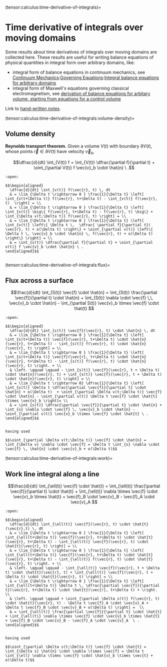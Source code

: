 (tensor:calculus:time-derivative-of-integrals)=
# Time derivative of integrals over moving domains

Some results about time derivatives of integrals over moving domains are collected here. These results are useful for writing balance equations of physical quantities in integral form over arbitrary domains, like:
- integral form of balance equations in continuum mechanics, see [Continuum Mechanics](https://basics2022.github.io/bbooks-physics-continuum-mechanics/intro.html):[Governing Equations](https://basics2022.github.io/bbooks-physics-continuum-mechanics/ch/continuum/governing-equations.html):[Integral balance equations for arbitrary domains](https://basics2022.github.io/bbooks-physics-continuum-mechanics/ch/continuum/balance-primary-integral.html#integral-balance-equations-for-arbitrary-domains-arbitrary-description)
- integral form of Maxwell's equations governing classical electromagnetism, see [derivation of balance equations for arbitary volume, starting from equations for a control volume](https://basics2022.github.io/bbooks-physics-electromagnetism/ch/principles.html#principles-in-integral-form-electromagnetic-equations-and-galilean-relativity)


Link to [hand-written notes](https://basics.altervista.org/test/Math/time_derivatives_of_integrals/time_derivatives_of_integrals.html).

(tensor:calculus:time-derivative-of-integrals:volume-density)=
## Volume density

**Reynolds transport theorem.**
Given a volume $V(t)$ with boundary $\partial V(t)$, whose points $\vec{r} \in \partial V(t)$ have velocity $\vec{v}_b$,

$$\dfrac{d}{dt} \int_{V(t)} f = \int_{V(t)} \dfrac{\partial f}{\partial t} + \oint_{\partial V(t)} f \vec{v}_b \cdot \hat{n} \ .$$

```{dropdown} "Proof"
:open:

$$\begin{aligned}
  \dfrac{d}{dt} \int_{v(t)} f(\vec{r}, t) \, dt 
  & = \lim_{\Delta t \rightarrow 0 } \frac{1}{\Delta t} \left[ \int_{v(t+\Delta t)} f(\vec{r}, t+\Delta t) - \int_{v(t)} f(\vec{r}, t)  \right] = \\
  & = \lim_{\Delta t \rightarrow 0 } \frac{1}{\Delta t} \left[ \int_{v(t)} \big\{ f(\vec{r}, t+\Delta t) - f(\vec{r}, t) \big\} + \int_{\Delta v(t;\Delta t)} f(\vec{r}, t) \right] = \\
  & = \lim_{\Delta t \rightarrow 0 } \frac{1}{\Delta t} \left[ \int_{v(t)} \left\{ \Delta t \,  \dfrac{ \partial f}{\partial t}( \vec{r}, t) + o(\Delta t) \right\} + \oint_{\partial v(t)} \left\{ \Delta t \, \vec{v}_b \cdot \hat{n} \, f(\vec{r}, t) + o(\Delta t) \right\} \right] = \\
  & = \int_{v(t)} \dfrac{\partial f}{\partial t} + \oint_{\partial v(t)} f \vec{v}_b \cdot \hat{n} \ .
\end{aligned}$$


```

(tensor:calculus:time-derivative-of-integrals:flux)=
## Flux across a surface

$$\frac{d}{dt} \int_{S(t)} \vec{f} \cdot \hat{n} = \int_{S(t)} \frac{\partial \vec{f}}{\partial t} \cdot \hat{n} + \int_{S(t)} \nabla \cdot \vec{f} \,\, \vec{v}_b \cdot \hat{n} - \int_{\partial S(t)} \vec{v}_b \times \vec{f} \cdot \hat{t} $$

```{dropdown} "Proof"
:open:

$$\begin{aligned}
  \dfrac{d}{dt} \int_{s(t)} \vec{f}(\vec{r}, t) \cdot \hat{n} \, dt 
  & = \lim_{\Delta t \rightarrow 0 } \frac{1}{\Delta t} \left[ \int_{s(t+\Delta t)} \vec{f}(\vec{r}, t+\Delta t) \cdot \hat{n}(\vec{r}, t+\Delta t) - \int_{s(t)} f(\vec{r}, t) \cdot \hat{n}(\vec{r}, t) \right] = \\
  & = \lim_{\Delta t \rightarrow 0 } \frac{1}{\Delta t} \left[ \int_{s(t+\Delta t)} \vec{f}(\vec{r}, t+\Delta t) \cdot \hat{n}(\vec{r}, t+\Delta t) - \int_{s(t)} f(\vec{r}, t) \cdot \hat{n}(\vec{r}, t) \right. + \\
  & \left. \qquad \qquad - \int_{s(t)} \vec{f}(\vec{r}, t + \Delta t) \cdot \hat{n}(\vec{r}, t) + \int_{s(t)} \vec{f}(\vec{r}, t + \Delta t) \cdot \hat{n}(\vec{r}, t) \right] = \\
  & = \lim_{\Delta t \rightarrow 0} \dfrac{1}{\Delta t} \left[ \int_{s(t)} \Delta t \dfrac{\partial \vec{f}}{\partial t} \cdot \hat{n} + o(\Delta t)  + \oint_{\partial \Delta v(t;\Delta t)} \vec{f} \cdot \hat{n} - \oint_{\partial s(t)} \Delta t \vec{f} \cdot \hat{t} \times \vec{v}_b \right]= \\
  & = \int_{s(t)} \dfrac{\partial \vec{f}}{\partial t} \cdot \hat{n} + \int_{s} \nabla \cdot \vec{f} \, \vec{v}_b \cdot \hat{n} - \oint_{\partial s(t)} \vec{v}_b \times \vec{f} \cdot \hat{t} \ .
\end{aligned}$$


having used

$$\oint_{\partial \Delta v(t;\Delta t)} \vec{f} \cdot \hat{n} = \int_{\Delta v} \nabla \cdot \vec{f} = \Delta t \int_{s} \nabla \cdot \vec{f} \, \hat{n} \cdot \vec{v}_b + o(\Delta t)$$

```

(tensor:calculus:time-derivative-of-integrals:work)=
## Work line integral along a line

$$\frac{d}{dt} \int_{\ell(t)} \vec{f} \cdot \hat{t} =  \int_{\ell(t)} \frac{\partial \vec{f}}{\partial t} \cdot \hat{t} + \int_{\ell(t)} \nabla \times \vec{f} \cdot \vec{v}_b \times \hat{t} + \vec{f}_B \cdot \vec{v}_B - \vec{f}_A \cdot \vec{v}_A $$

```{dropdown} "Proof"
:open:

$$\begin{aligned}
  \dfrac{d}{dt} \int_{\ell(t)} \vec{f}(\vec{r}, t) \cdot \hat{t}(\vec{r},t) \, dt 
  & = \lim_{\Delta t \rightarrow 0 } \frac{1}{\Delta t} \left[ \int_{\ell(t+\Delta t)} \vec{f}(\vec{r}, t+\Delta t) \cdot \hat{t}(\vec{r}, t+\Delta t) - \int_{\ell(t)} \vec{f}(\vec{r}, t) \cdot \hat{t}(\vec{r}, t) \right] = \\
  & = \lim_{\Delta t \rightarrow 0 } \frac{1}{\Delta t} \left[ \int_{\ell(t+\Delta t)} \vec{f}(\vec{r}, t+\Delta t) \cdot \hat{t}(\vec{r}, t+\Delta t) - \int_{\ell(t)} f(\vec{r}, t) \cdot \hat{t}(\vec{r}, t) \right. + \\
  & \left. \qquad \qquad - \int_{\ell(t)} \vec{f}(\vec{r}, t + \Delta t) \cdot \hat{t}(\vec{r}, t) + \int_{\ell(t)} \vec{f}(\vec{r}, t + \Delta t) \cdot \hat{t}(\vec{r}, t) \right] = \\
  & = \lim_{\Delta t \rightarrow 0 } \frac{1}{\Delta t} \left[ \int_{\ell(t+\Delta t)} \Delta t \, \dfrac{\partial \vec{f}}{\partial t}(\vec{r}, t+\Delta t) \cdot \hat{t}(\vec{r}, t+\Delta t) + \right. \\
  & \left. \qquad \qquad + \oint_{\partial \Delta s(t)} f(\vec{r}, t) \cdot \hat{t}(\vec{r}, t) - \Delta t \vec{f}_A \cdot \vec{v}_A + \Delta t \vec{f}_B \cdot \vec{v}_B + o(\Delta t) \right] =  \\
  & = \int_{\ell(t)} \frac{\partial \vec{f}}{\partial t} \cdot \hat{t} + \int_{\ell(t)} \nabla \times \vec{f} \cdot \vec{v}_b \times \hat{t} + \vec{f}_B \cdot \vec{v}_B - \vec{f}_A \cdot \vec{v}_A  \ .
\end{aligned}$$


having used

$$\oint_{\partial \Delta s(t;\Delta t)} \vec{f} \cdot \hat{t} = \int_{\Delta s} \hat{n} \cdot \nabla \times \vec{f} = \Delta t \int_{\ell} \nabla \times \vec{f} \cdot \hat{v}_b \times \vec{t} + o(\Delta t)$$


```
